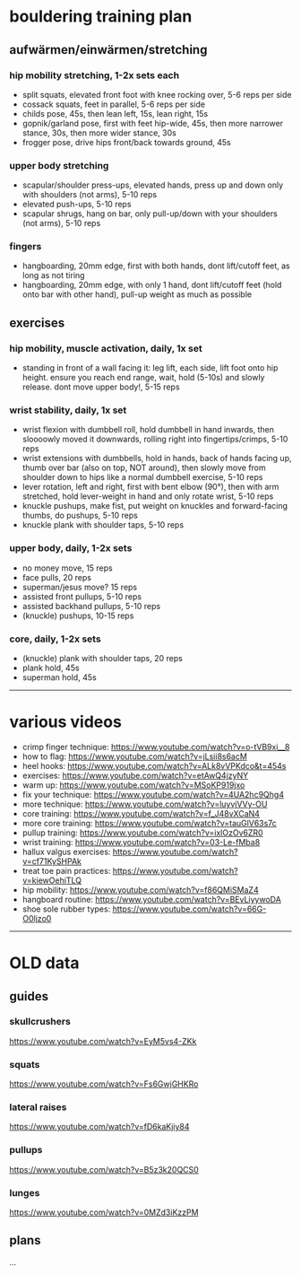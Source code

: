 # bouldering training plan

## aufwärmen/einwärmen/stretching

### hip mobility stretching, 1-2x sets each

- split squats, elevated front foot with knee rocking over, 5-6 reps per side
- cossack squats, feet in parallel, 5-6 reps per side
- childs pose, 45s, then lean left, 15s, lean right, 15s
- gopnik/garland pose, first with feet hip-wide, 45s, then more narrower stance, 30s, then more wider stance, 30s
- frogger pose, drive hips front/back towards ground, 45s

### upper body stretching

- scapular/shoulder press-ups, elevated hands, press up and down only with shoulders (not arms), 5-10 reps
- elevated push-ups, 5-10 reps
- scapular shrugs, hang on bar, only pull-up/down with your shoulders (not arms), 5-10 reps

### fingers

- hangboarding, 20mm edge, first with both hands, dont lift/cutoff feet, as long as not tiring
- hangboarding, 20mm edge, with only 1 hand, dont lift/cutoff feet (hold onto bar with other hand), pull-up weight as much as possible

## exercises

### hip mobility, muscle activation, daily, 1x set

- standing in front of a wall facing it: leg lift, each side, lift foot onto hip height. ensure you reach end range, wait, hold (5-10s) and slowly release. dont move upper body!, 5-15 reps

### wrist stability, daily, 1x set

- wrist flexion with dumbbell roll, hold dumbbell in hand inwards, then sloooowly moved it downwards, rolling right into fingertips/crimps, 5-10 reps
- wrist extensions with dumbbells, hold in hands, back of hands facing up, thumb over bar (also on top, NOT around), then slowly move from shoulder down to hips like a normal dumbbell exercise, 5-10 reps
- lever rotation, left and right, first with bent elbow (90°), then with arm stretched, hold lever-weight in hand and only rotate wrist, 5-10 reps
- knuckle pushups, make fist, put weight on knuckles and forward-facing thumbs, do pushups, 5-10 reps
- knuckle plank with shoulder taps, 5-10 reps

### upper body, daily, 1-2x sets

- no money move, 15 reps
- face pulls, 20 reps
- superman/jesus move? 15 reps
- assisted front pullups, 5-10 reps
- assisted backhand pullups, 5-10 reps
- (knuckle) pushups, 10-15 reps

### core, daily, 1-2x sets

- (knuckle) plank with shoulder taps, 20 reps
- plank hold, 45s
- superman hold, 45s

---
# various videos

- crimp finger technique: https://www.youtube.com/watch?v=o-tVB9xi__8
- how to flag: https://www.youtube.com/watch?v=jLsii8s6acM
- heel hooks: https://www.youtube.com/watch?v=ALk8vVPKdco&t=454s
- exercises: https://www.youtube.com/watch?v=etAwQ4jzyNY
- warm up: https://www.youtube.com/watch?v=MSoKP919jxo
- fix your technique: https://www.youtube.com/watch?v=4UA2hc9Qhg4
- more technique: https://www.youtube.com/watch?v=luyvjVVy-OU
- core training: https://www.youtube.com/watch?v=f_J48vXCaN4
- more core training: https://www.youtube.com/watch?v=tauGlV63s7c
- pullup training: https://www.youtube.com/watch?v=ixlOzOv6ZR0
- wrist training: https://www.youtube.com/watch?v=03-Le-fMba8
- hallux valgus exercises: https://www.youtube.com/watch?v=cf71KySHPAk
- treat toe pain practices: https://www.youtube.com/watch?v=kiewOehiTLQ
- hip mobility: https://www.youtube.com/watch?v=f86QMiSMaZ4
- hangboard routine: https://www.youtube.com/watch?v=BEvLiyywoDA
- shoe sole rubber types: https://www.youtube.com/watch?v=66G-O0ljzo0

---
# OLD data
## guides

### skullcrushers

https://www.youtube.com/watch?v=EyM5vs4-ZKk

### squats

https://www.youtube.com/watch?v=Fs6GwjGHKRo

### lateral raises

https://www.youtube.com/watch?v=fD6kaKjiy84

### pullups

https://www.youtube.com/watch?v=B5z3k20QCS0

### lunges

https://www.youtube.com/watch?v=0MZd3iKzzPM



## plans

...
